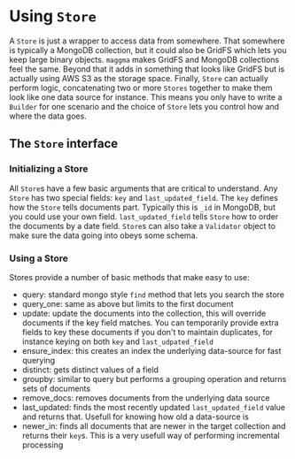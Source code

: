 # Using `Store`

A `Store` is just a wrapper to access data from somewhere. That somewhere is typically a MongoDB collection, but it could also be GridFS which lets you keep large binary objects. `maggma` makes GridFS and MongoDB collections feel the same. Beyond that it adds in something that looks like GridFS but is actually using AWS S3 as the storage space. Finally, `Store` can actually perform logic, concatenating two or more `Stores` together to make them look like one data source for instance. This means you only have to write a `Builder` for one scenario and the choice of `Store` lets you control how and where the data goes.

## The `Store` interface

### Initializing a Store

All `Store`s have a few basic arguments that are critical to understand. Any `Store` has two special fields: `key` and `last_updated_field`. The `key` defines how the `Store` tells documents part. Typically this is `_id` in MongoDB, but you could use your own field. `last_updated_field` tells `Store` how to order the documents by a date field.  `Store`s can also take a `Validator` object to make sure the data going into obeys some schema.

### Using a Store

Stores provide a number of basic methods that make easy to use:

- query: standard mongo style `find` method that lets you search the store
- query_one: same as above but limits to the first document
- update: update the documents into the collection, this will override documents if the key field matches. You can temporarily provide extra fields to key these documents if you don't to maintain duplicates, for instance keying on both `key` and `last_udpated_field`
- ensure_index: this creates an index the underlying data-source for fast querying
- distinct: gets distinct values of a field
- groupby: similar to query but performs a grouping operation and returns sets of documents
- remove_docs: removes documents from the underlying data source
- last_updated: finds the most recently updated `last_updated_field` value and returns that. Usefull for knowing how old a data-source is
- newer_in: finds all documents that are newer in the target collection and returns their `key`s. This is a very usefull way of performing incremental processing

